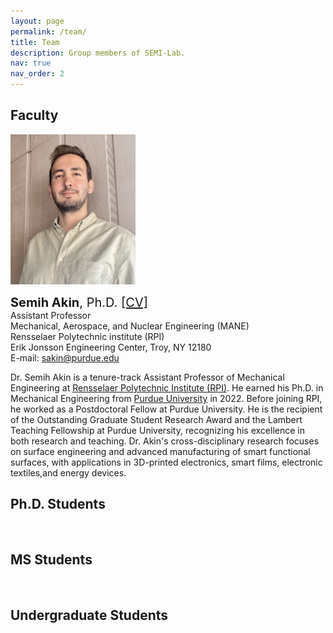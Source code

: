```yaml
---
layout: page
permalink: /team/
title: Team
description: Group members of SEMI-Lab. 
nav: true
nav_order: 2
---
```


## Faculty

<img src="../assets/img/Akin_Semihh.jpg" width="200" height="240"/>
<br>

<span style="font-size: 20px;"> <b>Semih Akin</b>, Ph.D. <a href="https://semi-lab.github.io/assets\pdf\Semih_Akin_CV.pdf">[CV]</a></span> 
<br>
Assistant Professor
<br>
Mechanical, Aerospace, and Nuclear Engineering (MANE)
<br>
Rensselaer Polytechnic institute (RPI)
<br>
Erik Jonsson Engineering Center, Troy, NY 12180
<br>
E-mail:  <a href="mailto:sakine@purdue.edu">sakin@purdue.edu</a>


 Dr. Semih Akin is a tenure-track Assistant Professor of Mechanical Engineering at [Rensselaer Polytechnic Institute (RPI)](https://www.rpi.edu/). He earned his Ph.D. in Mechanical Engineering from [Purdue University](https://www.purdue.edu/) in 2022. Before joining RPI, he worked as a Postdoctoral Fellow at Purdue University. He is the recipient of the Outstanding Graduate Student Research Award and the Lambert Teaching Fellowship at Purdue University, recognizing his excellence in both research and teaching. Dr. Akin's cross-disciplinary research focuses on surface engineering and advanced manufacturing of smart functional surfaces, with applications in 3D-printed electronics, smart films, electronic textiles,and energy devices. 


## Ph.D. Students
<br>


<!--<style>
        .image-row {
            display: flex; /* Use flexbox for horizontal alignment */
            justify-content: space-between; /* Space evenly between the images */
            align-items: center; /* Center vertically */
        }

        .image-row img {
            max-width: 45%; /* Limit the width of each image */
            height: auto; /* Maintain aspect ratio */
        }
    </style>
</head>
<body>
    <div class="image-row">
        <img src="image1.jpg" alt="Image 1">
        <img src="image2.jpg" alt="Image 2">
    </div>
</body>
</html>
-->



## MS Students
<br>

## Undergraduate Students